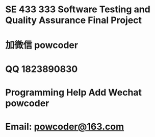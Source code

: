 # SE 433 333 Software Testing and Quality Assurance Final Project
# 加微信 powcoder

# QQ 1823890830

# Programming Help Add Wechat powcoder

# Email: powcoder@163.com

